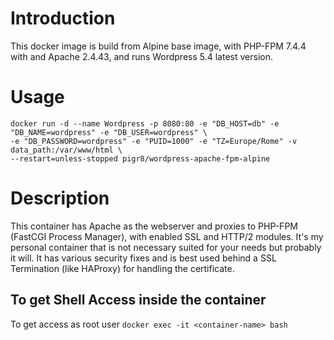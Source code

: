 # Introduction

This docker image is build from Alpine base image, with PHP-FPM 7.4.4 with and Apache 2.4.43, and runs Wordpress 5.4 latest version.


# Usage

```
docker run -d --name Wordpress -p 8080:80 -e "DB_HOST=db" -e "DB_NAME=wordpress" -e "DB_USER=wordpress" \
-e "DB_PASSWORD=wordpress" -e "PUID=1000" -e "TZ=Europe/Rome" -v data_path:/var/www/html \
--restart=unless-stopped pigr8/wordpress-apache-fpm-alpine
```


Description
==================
This container has Apache as the webserver and proxies to PHP-FPM (FastCGI Process Manager), with enabled SSL and HTTP/2 modules. It's my personal container that is not necessary suited for your needs but probably it will.
It has various security fixes and is best used behind a SSL Termination (like HAProxy) for handling the certificate. 


To get Shell Access inside the container
------------------------------------
To get access as root user
```docker exec -it <container-name> bash```
